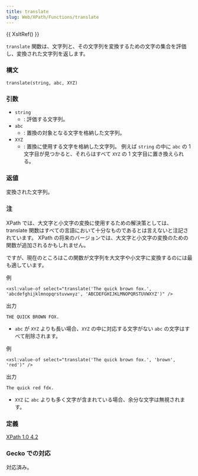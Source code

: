 ```yaml
---
title: translate
slug: Web/XPath/Functions/translate
---
```


{{ XsltRef() }}

`translate` 関数は、文字列と、その文字列を変換するための文字の集合を評価し、変換された文字列を返します。

### 構文

```
translate(string, abc, XYZ)
```

### 引数

- `string`
  - : 評価する文字列。
- `abc`
  - : 置換の対象となる文字を格納した文字列。
- `XYZ`
  - : 置換に使用する文字を格納した文字列。 例えば `string` の中に `abc` の 1 文字目が見つかると、それらはすべて `XYZ` の 1 文字目に置き換えられる。

### 返値

変換された文字列。

### 注

XPath では、大文字と小文字の変換に使用するための解決策としては、translate 関数はすべての言語において十分なものであるとは言えないと注記されています。 XPath の将来のバージョンでは、大文字と小文字の変換のための関数が追加されるかもしれません。

ですが、現在のところはこの関数が文字列を大文字や小文字に変換するのには最も適しています。

例

```
<xsl:value-of select="translate('The quick brown fox.', 'abcdefghijklmnopqrstuvwxyz', 'ABCDEFGHIJKLMNOPQRSTUVWXYZ')" />
```

出力

```
THE QUICK BROWN FOX.
```

- `abc` が `XYZ` よりも長い場合、`XYZ` の中に対応する文字がない `abc` の文字はすべて削除されます。

例

```
<xsl:value-of select="translate('The quick brown fox.', 'brown', 'red')" />
```

出力

```
The quick red fdx.
```

- `XYZ` に `abc` よりも多く文字が含まれている場合、余分な文字は無視されます。

### 定義

[XPath 1.0 4.2](http://www.w3.org/TR/xpath#function-translate)

### Gecko での対応

対応済み。
